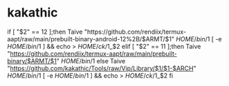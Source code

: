 # kakathic
if [ "$2" == 12 ];then
Taive "https://github.com/rendiix/termux-aapt/raw/main/prebuilt-binary-android-12%2B/$ARMT/$1" $HOME/bin/$1
[ -e $HOME/bin/$1 ] && echo > $HOME/ck/$1_$2
elif [ "$2" == 11 ];then
Taive "https://github.com/rendiix/termux-aapt/raw/main/prebuilt-binary/$ARMT/$1" $HOME/bin/$1
else
Taive "https://github.com/kakathic/Tools/raw/Vip/Library/$1/$1-$ARCH" $HOME/bin/$1
[ -e $HOME/bin/$1 ] && echo > $HOME/ck/$1_$2
fi
